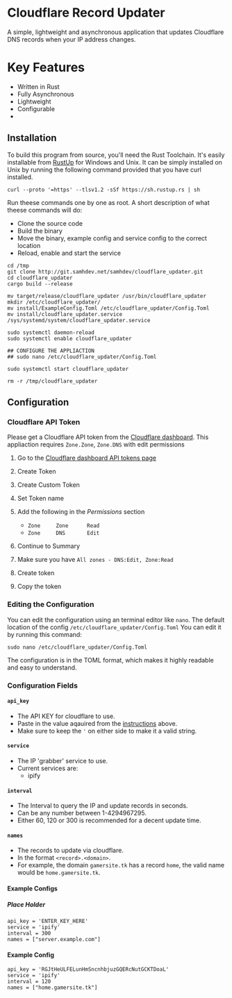 # Cloudflare Record Updater
A simple, lightweight and asynchronous application that updates Cloudflare DNS records when your IP address changes.

# Key Features
* Written in Rust
* Fully Asynchronous
* Lightweight
* Configurable
*

## Installation
To build this program from source, you'll need the Rust Toolchain.
It's easily installable from [RustUp](https://rustup.rs/#) for Windows and Unix.
It can be simply installed on Unix by running the following command provided that you have curl installed.
```
curl --proto '=https' --tlsv1.2 -sSf https://sh.rustup.rs | sh
```

Run theese commands one by one as root. A short description of what theese commands will do:
* Clone the source code
* Build the binary
* Move the binary, example config and service config to the correct location
* Reload, enable and start the service
```
cd /tmp
git clone http://git.samhdev.net/samhdev/cloudflare_updater.git
cd cloudflare_updater
cargo build --release

mv target/release/cloudflare_updater /usr/bin/cloudflare_updater
mkdir /etc/cloudflare_updater/
mv install/ExampleConfig.Toml /etc/cloudflare_updater/Config.Toml
mv install/cloudflare_updater.service /sys/systemd/system/cloudflare_updater.service

sudo systemctl daemon-reload
sudo systemctl enable cloudflare_updater

## CONFIGURE THE APPLIACTION
## sudo nano /etc/cloudflare_updater/Config.Toml

sudo systemctl start cloudflare_updater

rm -r /tmp/cloudflare_updater
```


## Configuration
### Cloudflare API Token
Please get a Cloudflare API token from the [Cloudflare dashboard](https://dash.cloudflare.com/profile/api-tokens).
This appliaction requires `Zone.Zone`, `Zone.DNS` with edit permissions
1. Go to the [Cloudflare dashboard API tokens page](https://dash.cloudflare.com/profile/api-tokens)
2. Create Token
3. Create Custom Token
4. Set Token name
5. Add the following in the *Permissions* section
    * `Zone     Zone      Read`
    * `Zone     DNS       Edit`

6. Continue to Summary
7. Make sure you have `All zones - DNS:Edit, Zone:Read`
8. Create token
9. Copy the token


### Editing the Configuration
You can edit the configuration using an terminal editor like `nano`. 
The default location of the config `/etc/cloudflare_updater/Config.Toml`
You can edit it by running this command:
```
sudo nano /etc/cloudflare_updater/Config.Toml
```
The configuration is in the TOML format, which makes it highly readable and easy to understand.


### Configuration Fields
#### `api_key` 
- The API KEY for cloudflare to use. 
- Paste in the value aqauired from the [instructions](#cloudflare-api-token) above.
- Make sure to keep the `'` on either side to make it a valid string.

#### `service`
- The IP 'grabber' service to use.
- Current services are:
    * ipify

#### `interval`
- The Interval to query the IP and update records in seconds.
- Can be any number between 1-4294967295.
- Either 60, 120 or 300 is recommended for a decent update time.

#### `names`
- The records to update via cloudflare.
- In the format `<record>.<domain>`.
- For example, the domain `gamersite.tk` has a record `home`, the valid name would be `home.gamersite.tk`.


#### Example Configs
##### Place Holder
```
api_key = 'ENTER_KEY_HERE'
service = 'ipify'
interval = 300
names = ["server.example.com"]
```
#### Example Config
```
api_key = 'RGJtHeULFELunHmSncnhbjuzGQERcNutGCKTDoaL'
service = 'ipify'
interval = 120
names = ["home.gamersite.tk"]
```



